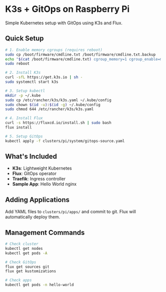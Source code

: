# K3s + GitOps on Raspberry Pi

Simple Kubernetes setup with GitOps using K3s and Flux.

## Quick Setup

```bash
# 1. Enable memory cgroups (requires reboot)
sudo cp /boot/firmware/cmdline.txt /boot/firmware/cmdline.txt.backup
echo "$(cat /boot/firmware/cmdline.txt) cgroup_memory=1 cgroup_enable=memory" | sudo tee /boot/firmware/cmdline.txt
sudo reboot

# 2. Install K3s
curl -sfL https://get.k3s.io | sh -
sudo systemctl start k3s

# 3. Setup kubectl
mkdir -p ~/.kube
sudo cp /etc/rancher/k3s/k3s.yaml ~/.kube/config
sudo chown $(id -u):$(id -g) ~/.kube/config
sudo chmod 644 /etc/rancher/k3s/k3s.yaml

# 4. Install Flux
curl -s https://fluxcd.io/install.sh | sudo bash
flux install

# 5. Setup GitOps
kubectl apply -f clusters/pi/system/gitops-source.yaml
```

## What's Included

- **K3s**: Lightweight Kubernetes
- **Flux**: GitOps operator
- **Traefik**: Ingress controller
- **Sample App**: Hello World nginx

## Adding Applications

Add YAML files to `clusters/pi/apps/` and commit to git. Flux will automatically deploy them.

## Management Commands

```bash
# Check cluster
kubectl get nodes
kubectl get pods -A

# Check GitOps
flux get sources git
flux get kustomizations

# Check apps
kubectl get pods -n hello-world
```
